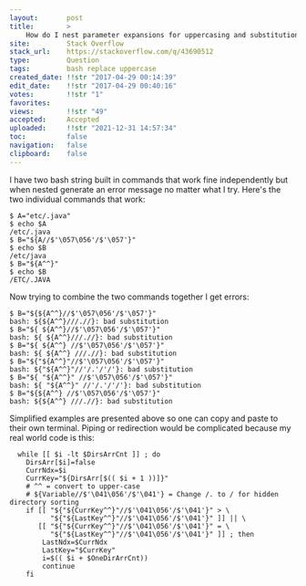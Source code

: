 ```yaml
---
layout:       post
title:        >
    How do I nest parameter expansions for uppercasing and substitution in Bash?
site:         Stack Overflow
stack_url:    https://stackoverflow.com/q/43690512
type:         Question
tags:         bash replace uppercase
created_date: !!str "2017-04-29 00:14:39"
edit_date:    !!str "2017-04-29 00:40:16"
votes:        !!str "1"
favorites:    
views:        !!str "49"
accepted:     Accepted
uploaded:     !!str "2021-12-31 14:57:34"
toc:          false
navigation:   false
clipboard:    false
---
```


I have two bash string built in commands that work fine independently but when nested generate an error message no matter what I try. Here's the two individual commands that work:

``` 
$ A="etc/.java"
$ echo $A
/etc/.java
$ B="${A//$'\057\056'/$'\057'}"
$ echo $B
/etc/java
$ B="${A^^}"
$ echo $B
/ETC/.JAVA

```

Now trying to combine the two commands together I get errors:

``` 
$ B="${${A^^}//$'\057\056'/$'\057'}"
bash: ${${A^^}///.//}: bad substitution
$ B="${ ${A^^}//$'\057\056'/$'\057'}"
bash: ${ ${A^^}///.//}: bad substitution
$ B="${ ${A^^} //$'\057\056'/$'\057'}"
bash: ${ ${A^^} ///.//}: bad substitution
$ B="${"${A^^}"//$'\057\056'/$'\057'}"
bash: ${"${A^^}"//'/.'/'/'}: bad substitution
$ B="${ "${A^^}" //$'\057\056'/$'\057'}"
bash: ${ "${A^^}" //'/.'/'/'}: bad substitution
$ B="${${A^^} //$'\057\056'/$'\057'}"
bash: ${${A^^} ///.//}: bad substitution

```

Simplified examples are presented above so one can copy and paste to their own terminal. Piping or redirection would be complicated because my real world code is this:

``` 
  while [[ $i -lt $DirsArrCnt ]] ; do
    DirsArr[$i]=false
    CurrNdx=$i
    CurrKey="${DirsArr[$(( $i + 1 ))]}"
    # ^^ = convert to upper-case
    # ${Variable//$'\041\056'/$'\041'} = Change /. to / for hidden directory sorting
    if [[ "${"${CurrKey^^}"//$'\041\056'/$'\041'}" > \
          "${"${LastKey^^}"//$'\041\056'/$'\041'}" ]] || \
       [[ "${"${CurrKey^^}"//$'\041\056'/$'\041'}" = \
          "${"${LastKey^^}"//$'\041\056'/$'\041'}" ]] ; then
        LastNdx=$CurrNdx
        LastKey="$CurrKey"
        i=$(( $i + $OneDirArrCnt))
        continue
    fi

```
